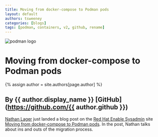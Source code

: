 ```yaml
---
title: Moving from docker-compose to Podman pods 
layout: default
authors: tsweeney 
categories: [blogs]
tags: [podman, containers, v2, github, rename]
---
```

![podman logo](https://podman.io/images/podman.svg)

# Moving from docker-compose to Podman pods 
{% assign author = site.authors[page.author] %}
## By {{ author.display_name }} [GitHub](https://github.com/{{ author.github }})

[Nathan Lager](https://twitter.com/gangrif) just landed a blog post on the [Red Hat Enable Sysadmin](https://www.redhat.com/sysadmin/) site [Moving from docker-compose to Podman pods](https://www.redhat.com/sysadmin/compose-podman-pods).  In the post, Nathan talks about ins and outs of the migration process.
